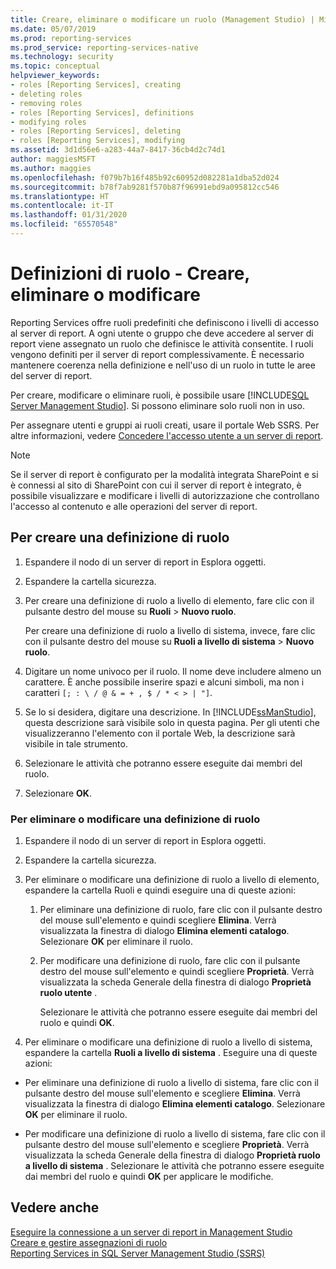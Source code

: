 ```yaml
---
title: Creare, eliminare o modificare un ruolo (Management Studio) | Microsoft Docs
ms.date: 05/07/2019
ms.prod: reporting-services
ms.prod_service: reporting-services-native
ms.technology: security
ms.topic: conceptual
helpviewer_keywords:
- roles [Reporting Services], creating
- deleting roles
- removing roles
- roles [Reporting Services], definitions
- modifying roles
- roles [Reporting Services], deleting
- roles [Reporting Services], modifying
ms.assetid: 3d1d56e6-a283-44a7-8417-36cb4d2c74d1
author: maggiesMSFT
ms.author: maggies
ms.openlocfilehash: f079b7b16f485b92c60952d082281a1dba52d024
ms.sourcegitcommit: b78f7ab9281f570b87f96991ebd9a095812cc546
ms.translationtype: HT
ms.contentlocale: it-IT
ms.lasthandoff: 01/31/2020
ms.locfileid: "65570548"
---
```

# <a name="role-definitions---create-delete-or-modify"></a>Definizioni di ruolo - Creare, eliminare o modificare

Reporting Services offre ruoli predefiniti che definiscono i livelli di accesso al server di report. A ogni utente o gruppo che deve accedere al server di report viene assegnato un ruolo che definisce le attività consentite. I ruoli vengono definiti per il server di report complessivamente. È necessario mantenere coerenza nella definizione e nell'uso di un ruolo in tutte le aree del server di report.

Per creare, modificare o eliminare ruoli, è possibile usare [!INCLUDE[SQL Server Management Studio](../../includes/ssmanstudiofull-md.md)]. Si possono eliminare solo ruoli non in uso.

 Per assegnare utenti e gruppi ai ruoli creati, usare il portale Web SSRS. Per altre informazioni, vedere [Concedere l'accesso utente a un server di report](../../reporting-services/security/grant-user-access-to-a-report-server.md).

> [!NOTE]  
>Se il server di report è configurato per la modalità integrata SharePoint e si è connessi al sito di SharePoint con cui il server di report è integrato, è possibile visualizzare e modificare i livelli di autorizzazione che controllano l'accesso al contenuto e alle operazioni del server di report.

## <a name="to-create-a-role-definition"></a>Per creare una definizione di ruolo

1. Espandere il nodo di un server di report in Esplora oggetti.

2. Espandere la cartella sicurezza.

3. Per creare una definizione di ruolo a livello di elemento, fare clic con il pulsante destro del mouse su **Ruoli** > **Nuovo ruolo**.

    Per creare una definizione di ruolo a livello di sistema, invece, fare clic con il pulsante destro del mouse su **Ruoli a livello di sistema** > **Nuovo ruolo**.

4. Digitare un nome univoco per il ruolo. Il nome deve includere almeno un carattere. È anche possibile inserire spazi e alcuni simboli, ma non i caratteri `[; : \ / @ & = + , $ / * < > | "]`.

5. Se lo si desidera, digitare una descrizione. In [!INCLUDE[ssManStudio](../../includes/ssmanstudio-md.md)], questa descrizione sarà visibile solo in questa pagina. Per gli utenti che visualizzeranno l'elemento con il portale Web, la descrizione sarà visibile in tale strumento.

6. Selezionare le attività che potranno essere eseguite dai membri del ruolo.

7. Selezionare **OK**.

### <a name="to-delete-or-modify-a-role-definition"></a>Per eliminare o modificare una definizione di ruolo  

1. Espandere il nodo di un server di report in Esplora oggetti.

2. Espandere la cartella sicurezza.

3. Per eliminare o modificare una definizione di ruolo a livello di elemento, espandere la cartella Ruoli e quindi eseguire una di queste azioni:

    1. Per eliminare una definizione di ruolo, fare clic con il pulsante destro del mouse sull'elemento e quindi scegliere **Elimina**. Verrà visualizzata la finestra di dialogo **Elimina elementi catalogo**. Selezionare **OK** per eliminare il ruolo.
  
    2. Per modificare una definizione di ruolo, fare clic con il pulsante destro del mouse sull'elemento e quindi scegliere **Proprietà**. Verrà visualizzata la scheda Generale della finestra di dialogo **Proprietà ruolo utente** .

         Selezionare le attività che potranno essere eseguite dai membri del ruolo e quindi **OK**.
  
4. Per eliminare o modificare una definizione di ruolo a livello di sistema, espandere la cartella **Ruoli a livello di sistema** . Eseguire una di queste azioni:

- Per eliminare una definizione di ruolo a livello di sistema, fare clic con il pulsante destro del mouse sull'elemento e scegliere **Elimina**. Verrà visualizzata la finestra di dialogo **Elimina elementi catalogo**. Selezionare **OK** per eliminare il ruolo.

- Per modificare una definizione di ruolo a livello di sistema, fare clic con il pulsante destro del mouse sull'elemento e scegliere **Proprietà**. Verrà visualizzata la scheda Generale della finestra di dialogo **Proprietà ruolo a livello di sistema** . Selezionare le attività che potranno essere eseguite dai membri del ruolo e quindi **OK** per applicare le modifiche.

## <a name="see-also"></a>Vedere anche

 [Eseguire la connessione a un server di report in Management Studio](../../reporting-services/tools/connect-to-a-report-server-in-management-studio.md)  
 [Creare e gestire assegnazioni di ruolo](../../reporting-services/security/create-and-manage-role-assignments.md)  
 [Reporting Services in SQL Server Management Studio &#40;SSRS&#41;](../../reporting-services/tools/reporting-services-in-sql-server-management-studio-ssrs.md)
